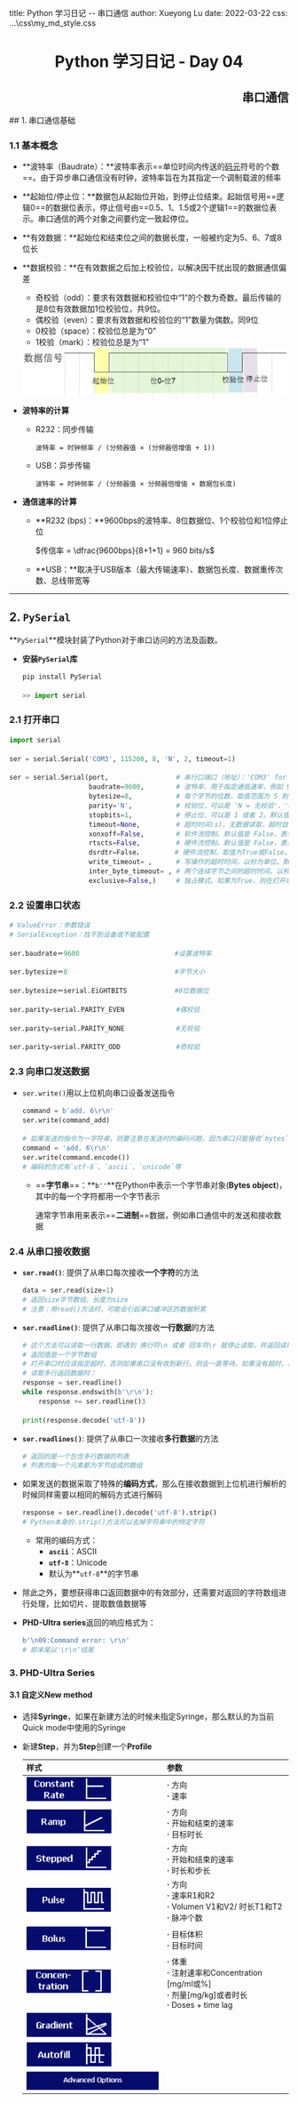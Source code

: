 title: Python 学习日记 -- 串口通信
author: Xueyong Lu
date: 2022-03-22
css: ...\css\my_md_style.css

<div align = "center">
    <h1>
        Python 学习日记 - Day 04
    </h1>
</div>
<div align = "right">
    <h2>串口通信</h2>
</div>
## 1. 串口通信基础

### 1.1 基本概念

* **波特率（Baudrate）：**波特率表示==单位时间内传送的[码元](https://baike.baidu.com/item/码元/10525003?fromModule=lemma_inlink)符号的个数==。由于异步串口通信没有时钟，波特率旨在为其指定一个调制载波的频率

* **起始位/停止位：**数据包从起始位开始，到停止位结束。起始信号用==逻辑0==的数据位表示，停止信号由==0.5、1、1.5或2个逻辑1==的数据位表示。串口通信的两个对象之间要约定一致起停位。

* **有效数据：**起始位和结束位之间的数据长度，一般被约定为5、6、7或8位长

* **数据校验：**在有效数据之后加上校验位，以解决因干扰出现的数据通信偏差

  * 奇校验（odd）：要求有效数据和校验位中“1”的个数为奇数。最后传输的是8位有效数据加1位校验位，共9位。
  * 偶校验（even）：要求有效数据和校验位的“1”数量为偶数。同9位
  * 0校验（space）：校验位总是为“0”
  * 1校验（mark）：校验位总是为“1”

  <img src=".\.msc\pics\serial_communication.png" style="zoom:67%;" />

* **波特率的计算**

  * R232：同步传输

    `波特率 = 时钟频率 / (分频器值 × (分频器倍增值 + 1))`

  * USB：异步传输

    `波特率 = 时钟频率 / (分频器值 × 分频器倍增值 × 数据包长度)`

* **通信速率的计算**

  * **R232 (bps)：**9600bps的波特率、8位数据位、1个校验位和1位停止位

    $传信率 = \dfrac{9600bps}{8+1+1} = 960 bits/s$

  * **USB：**取决于USB版本（最大传输速率）、数据包长度、数据重传次数、总线带宽等



----

## 2. **`PySerial`**

**`PySerial`**模块封装了Python对于串口访问的方法及函数。

* **安装`PySerial`库**

  ```python
  pip install PySerial
  
  >> import serial
  ```

### 2.1 打开串口

```python
import serial

ser = serial.Serial('COM3', 115200, 8, 'N', 2, timeout=1)

ser = serial.Serial(port,                 # 串行口端口（地址）：'COM3' for windows; '/dev/ttyUSB0' for linux
                    baudrate=9600, 		  # 波特率，用于指定通信速率，例如 9600、115200 等。默认值是 9600
                    bytesize=8, 		  # 每个字节的位数，取值范围为 5 到 8 位。默认值是 8
                    parity='N', 		  # 校验位，可以是 'N = 无校验'、'E = 偶校验'、'O = 奇校验'、'M = 标记校验'、'S = 空格校验'
                    stopbits=1, 		  # 停止位，可以是 1 或者 2。默认值是 1
                    timeout=None, 		  # 超时时间(s)，无数据读取，超时自动退出。默认值是 None，表示永远等待
                    xonxoff=False, 		  # 软件流控制。默认值是 False，表示关闭软件数据流控制
                    rtscts=False, 		  # 硬件流控制。默认值是 False，表示关闭硬件数据流控制
                    dsrdtr=False，		 # 硬件流控制，取值为True或False。默认为False
                   	write_timeout= ,	  # 写操作的超时时间，以秒为单位。默认为None，即无超时
                   	inter_byte_timeout= , # 两个连续字节之间的超时时间，以秒为单位。默认为None，即没有超时
                   	exclusive=False,)	  # 独占模式。如果为True，则在打开串口时锁定它，防止其他应用程序访问该串口。win32只能为True。
```

### 2.2 设置串口状态

```python
# ValueError：参数错误
# SerialException：找不到设备或不能配置

ser.baudrate＝9600						 #设置波特率

ser.bytesize＝8							 #字节大小

ser.bytesize＝serial.EiGHTBITS			 #8位数据位

ser.parity=serial.PARITY_EVEN			  #偶校验

ser.parity=serial.PARITY_NONE			  #无校验

ser.parity=serial.PARITY_ODD			  #奇校验
```

### 2.3 向串口发送数据

* `ser.write()`用以上位机向串口设备发送指令

  ```python
  command = b'add. 6\r\n'
  ser.write(command_add)
  
  # 如果发送的指令为一字符串，则要注意在发送时的编码问题，因为串口只能接收`bytes`类型的字符
  command = 'add. 6\r\n'
  ser.write(command.encode())
  # 编码的方式有`utf-8`、`ascii`、`unicode`等
  ```

  * ==**字节串**==：**`b''`**在Python中表示一个字节串对象(**Bytes object**)，其中的每一个字符都用一个字节表示

    通常字节串用来表示==**二进制**==数据，例如串口通信中的发送和接收数据

### 2.4 从串口接收数据

* **`ser.read()`**: 提供了从串口每次接收**一个字符**的方法

  ```python
  data = ser.read(size=1)
  # 返回size字节数组，长度为size
  # 注意：用read()方法时，可能会引起串口缓冲区的数据积累
  ```

* **`ser.readline()`**: 提供了从串口每次接收**一行数据**的方法

  ```python
  # 这个方法可以读取一行数据，即遇到 换行符\n 或者 回车符\r 就停止读取，并返回读取到的数据
  # 返回值是一个字节数组
  # 打开串口时应该指定超时，否则如果串口没有收到新行，则会一直等待。如果没有超时，readline会报异常
  # 读取多行返回数据时：
  response = ser.readline()
  while response.endswith(b'\r\n'):
      response += ser.readline()3
      
  print(response.decode('utf-8'))
  ```

* **`ser.readlines()`**: 提供了从串口一次接收**多行数据**的方法

  ```python
  # 返回的是一个包含多行数据的列表
  # 列表的每一个元素都为字节组成的数组
  ```

* 如果发送的数据采取了特殊的**编码方式**，那么在接收数据到上位机进行解析的时候同样需要以相同的解码方式进行解码

  ```python
  response = ser.readline().decode('utf-8').strip()
  # Python本身的.strip()方法可以去掉字符串中的特定字符
  ```

  * 常用的编码方式：
    * **`ascii`**：ASCII
    * **`utf-8`**：Unicode
    * 默认为**`utf-8`**的字节串

* 除此之外，要想获得串口返回数据中的有效部分，还需要对返回的字符数组进行处理，比如切片、提取数值数据等

* **PHD-Ultra series**返回的响应格式为：

  ```python
  b'\n09:Command error: \r\n'
  # 即末尾以'\r\n‘结尾
  ```

### 3. PHD-Ultra Series

#### 3.1 自定义New method

*  选择**Syringe**，如果在新建方法的时候未指定Syringe，那么默认的为当前Quick mode中使用的Syringe

* 新建**Step**，并为**Step**创建一个**Profile**

  | 样式                                                         | 参数                                                         |
  | ------------------------------------------------------------ | ------------------------------------------------------------ |
  | <img src=".\.msc\pics\ultra_const_rate.png" alt="ultra_const_rate" style="zoom:67%;" /> | **$·$** 方向<br />**$·$**  速率                              |
  | <img src=".\.msc\pics\ultra_ramp.png" alt="ultra_ramp" style="zoom:67%;" /> | **$·$** 方向<br />**$·$**  开始和结束的速率<br />**$·$**  目标时长 |
  | <img src=".\.msc\pics\ultra_stepped.png" alt="ultra_stepped" style="zoom:67%;" /> | **$·$**  方向<br />**$·$**  开始和结束的速率<br />**$·$**  时长和步长 |
  | <img src=".\.msc\pics\ultra_pulse.png" alt="ultra_pulse" style="zoom:67%;" /> | **$·$**  方向<br />**$·$**  速率R1和R2<br />**$·$**  Volumen V1和V2/ 时长T1和T2<br />**$·$**  脉冲个数 |
  | <img src=".\.msc\pics\ultra_bolus.png" alt="ultra_bolus" style="zoom:67%;" /> | **$·$**  目标体积<br />**$·$**  目标时间                     |
  | <img src=".\.msc\pics\ultra_concentration.png" alt="ultra_concentration" style="zoom:67%;" /> | **$·$**  体重<br />**$·$**  注射速率和Concentration [mg/ml或%]<br />**$·$**  剂量[mg/kg]或者时长<br />**$·$**  Doses + time lag |
  | <img src=".\.msc\pics\ultra_gradient.png" alt="ultra_gradient" style="zoom:67%;" /> |                                                              |
  | <img src=".\.msc\pics\ultra_autofill.png" alt="ultra_autofill" style="zoom:67%;" /> |                                                              |
  | <img src=".\.msc\pics\ultra_advanced_opts.png" alt="ultra_advanced_opts" style="zoom:67%;" /> |                                                              |
  
  
